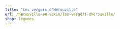 ```yaml
---
title: "Les vergers d’Hérouville"
url: /herouville-en-vexin/les-vergers-dherouville/
shop: légumes
---
```

